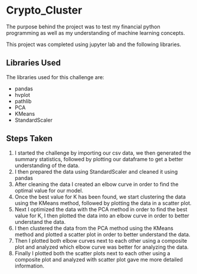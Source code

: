 # Crypto_Cluster
The purpose behind the project was to test my financial python programming as well as my understanding of machine learning concepts.

This project was completed using jupyter lab and the following libraries.

## Libraries Used
The libraries used for this challenge are:
- pandas 
- hvplot 
- pathlib
- PCA
- KMeans
- StandardScaler


## Steps Taken
1. I started the challenge by importing our csv data, we then generated the summary statistics, followed by plotting our dataframe to get a better understanding of the data.
2. I then prepared the data using StandardScaler and cleaned it using pandas
3. After cleaning the data I created an elbow curve in order to find the optimal value for our model.
4. Once the best value for K has been found, we start clustering the data using the KMeans method, followed by plotting the data in a scatter plot.
5. Next I optimized the data with the PCA method in order to find the best value for K, I then plotted the data into an elbow curve in order to better understand the data.
6. I then clustered the data from the PCA method using the KMeans method and plotted a scatter plot in order to better understand the data. 
7. Then I plotted both elbow curves next to each other using a composite plot and analyzed which elbow curve was better for analyzing the data.
8. Finally I plotted both the scatter plots next to each other using a composite plot and analyzed with scatter plot gave me more detailed information. 
